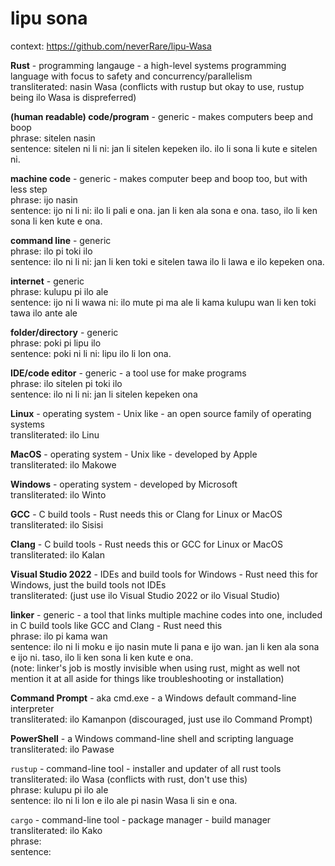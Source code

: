 # lipu sona

context: https://github.com/neverRare/lipu-Wasa

**Rust** - programming langauge - a high-level systems programming language with focus to safety and concurrency/parallelism  
transliterated: nasin Wasa (conflicts with rustup but okay to use, rustup being ilo Wasa is dispreferred)

**(human readable) code/program** - generic - makes computers beep and boop  
phrase: sitelen nasin  
sentence: sitelen ni li ni: jan li sitelen kepeken ilo. ilo li sona li kute e sitelen ni.

**machine code** - generic - makes computer beep and boop too, but with less step  
phrase: ijo nasin  
sentence: ijo ni li ni: ilo li pali e ona. jan li ken ala sona e ona. taso, ilo li ken sona li ken kute e ona.

**command line** - generic  
phrase: ilo pi toki ilo  
sentence: ilo ni li ni: jan li ken toki e sitelen tawa ilo li lawa e ilo kepeken ona.

**internet** - generic  
phrase: kulupu pi ilo ale  
sentence: ijo ni li wawa ni: ilo mute pi ma ale li kama kulupu wan li ken toki tawa ilo ante ale

**folder/directory** - generic  
phrase: poki pi lipu ilo  
sentence: poki ni li ni: lipu ilo li lon ona.

**IDE/code editor** - generic - a tool use for make programs  
phrase: ilo sitelen pi toki ilo  
sentence: ilo ni li ni: jan li sitelen kepeken ona

**Linux** - operating system - Unix like - an open source family of operating systems  
transliterated: ilo Linu

**MacOS** - operating system - Unix like - developed by Apple  
transliterated: ilo Makowe

**Windows** - operating system - developed by Microsoft  
transliterated: ilo Winto

**GCC** - C build tools - Rust needs this or Clang for Linux or MacOS  
transliterated: ilo Sisisi

**Clang** - C build tools - Rust needs this or GCC for Linux or MacOS  
transliterated: ilo Kalan

**Visual Studio 2022** - IDEs and build tools for Windows - Rust need this for Windows, just the build tools not IDEs  
transliterated: (just use ilo Visual Studio 2022 or ilo Visual Studio)

**linker** - generic - a tool that links multiple machine codes into one, included in C build tools like GCC and Clang - Rust need this  
phrase: ilo pi kama wan  
sentence: ilo ni li moku e ijo nasin mute li pana e ijo wan. jan li ken ala sona e ijo ni. taso, ilo li ken sona li ken kute e ona.  
(note: linker's job is mostly invisible when using rust, might as well not mention it at all aside for things like troubleshooting or installation)

**Command Prompt** - aka cmd.exe - a Windows default command-line interpreter  
transliterated: ilo Kamanpon (discouraged, just use ilo Command Prompt)

**PowerShell** - a Windows command-line shell and scripting language  
transliterated: ilo Pawase

`rustup` - command-line tool - installer and updater of all rust tools   
transliterated: ilo Wasa (conflicts with rust, don't use this)  
phrase: kulupu pi ilo ale  
sentence: ilo ni li lon e ilo ale pi nasin Wasa li sin e ona.

`cargo` - command-line tool - package manager - build manager  
transliterated: ilo Kako  
phrase:  
sentence:
